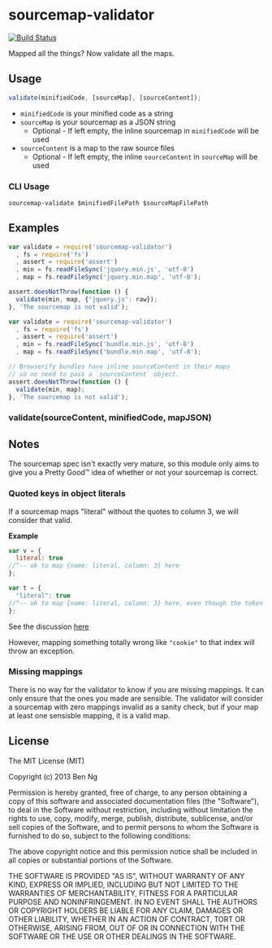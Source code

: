 sourcemap-validator
===================

[![Build Status](https://travis-ci.org/ben-ng/sourcemap-validator.png)](https://travis-ci.org/ben-ng/sourcemap-validator)

Mapped all the things? Now validate all the maps.

## Usage

```js
validate(minifiedCode, [sourceMap], [sourceContent]);
```

 * `minifiedCode` is your minified code as a string
 * `sourceMap` is your sourcemap as a JSON string
    * Optional - If left empty, the inline sourcemap in `minifiedCode` will be used
 * `sourceContent` is a map to the raw source files
    * Optional - If left empty, the inline `sourceContent` in `sourceMap` will be used

### CLI Usage

    sourcemap-validate $minifiedFilePath $sourceMapFilePath

## Examples

```js
var validate = require('sourcemap-validator')
  , fs = require('fs')
  , assert = require('assert')
  , min = fs.readFileSync('jquery.min.js', 'utf-8')
  , map = fs.readFileSync('jquery.min.map', 'utf-8');

assert.doesNotThrow(function () {
  validate(min, map, {'jquery.js': raw});
}, 'The sourcemap is not valid');
```

```js
var validate = require('sourcemap-validator')
  , fs = require('fs')
  , assert = require('assert')
  , min = fs.readFileSync('bundle.min.js', 'utf-8')
  , map = fs.readFileSync('bundle.min.map', 'utf-8');

// Browserify bundles have inline sourceContent in their maps
// so no need to pass a `sourceContent` object.
assert.doesNotThrow(function () {
  validate(min, map);
}, 'The sourcemap is not valid');
```

### validate(sourceContent, minifiedCode, mapJSON)

## Notes

The sourcemap spec isn't exactly very mature, so this module only aims to give you a Pretty Good™ idea of whether or not your sourcemap is correct.

### Quoted keys in object literals

If a sourcemap maps "literal" without the quotes to column 3, we will consider that valid.

**Example**
```js
var v = {
  literal: true
//^-- ok to map {name: literal, column: 3} here
};

var t = {
  "literal": true
//^-- ok to map {name: literal, column: 3} here, even though the token actually appears in column 4
};
```

See the discussion [here](https://github.com/mishoo/UglifyJS2/pull/303#issuecomment-27628362)

However, mapping something totally wrong like `"cookie"` to that index will throw an exception.

### Missing mappings

There is no way for the validator to know if you are missing mappings. It can only ensure that the ones you made are sensible. The validator will consider a sourcemap with zero mappings invalid as a sanity check, but if your map at least one sensisble mapping, it is a valid map.

## License
The MIT License (MIT)

Copyright (c) 2013 Ben Ng

Permission is hereby granted, free of charge, to any person obtaining a copy of this software and associated documentation files (the "Software"), to deal in the Software without restriction, including without limitation the rights to use, copy, modify, merge, publish, distribute, sublicense, and/or sell copies of the Software, and to permit persons to whom the Software is furnished to do so, subject to the following conditions:

The above copyright notice and this permission notice shall be included in all copies or substantial portions of the Software.

THE SOFTWARE IS PROVIDED "AS IS", WITHOUT WARRANTY OF ANY KIND, EXPRESS OR IMPLIED, INCLUDING BUT NOT LIMITED TO THE WARRANTIES OF MERCHANTABILITY, FITNESS FOR A PARTICULAR PURPOSE AND NONINFRINGEMENT. IN NO EVENT SHALL THE AUTHORS OR COPYRIGHT HOLDERS BE LIABLE FOR ANY CLAIM, DAMAGES OR OTHER LIABILITY, WHETHER IN AN ACTION OF CONTRACT, TORT OR OTHERWISE, ARISING FROM, OUT OF OR IN CONNECTION WITH THE SOFTWARE OR THE USE OR OTHER DEALINGS IN THE SOFTWARE.

